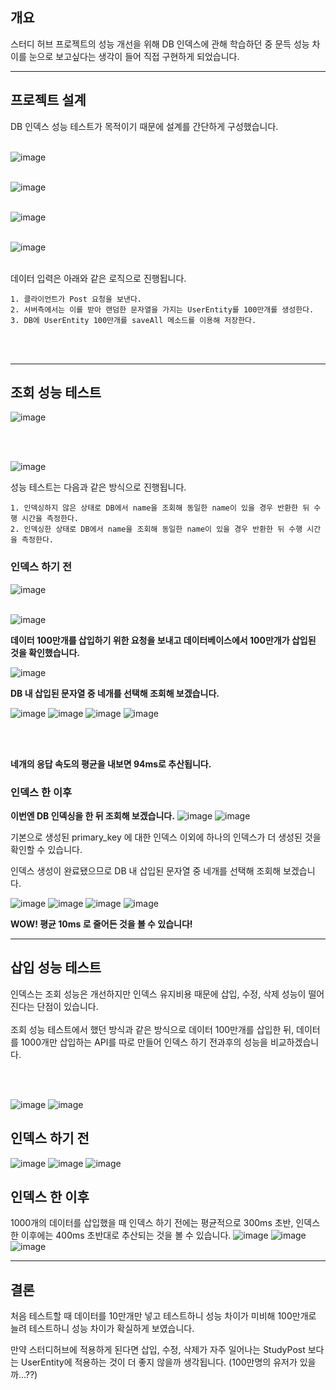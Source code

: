 ## **개요**

스터디 허브 프로젝트의 성능 개선을 위해 DB 인덱스에 관해 학습하던 중 문득 성능 차이를 눈으로 보고싶다는 생각이 들어 직접 구현하게 되었습니다.

---

## **프로젝트 설계**

DB 인덱스 성능 테스트가 목적이기 때문에 설계를 간단하게 구성했습니다.
<br></br>

![image](https://github.com/inu-appcenter/server-tech-blog/assets/97587573/33c3f0dc-7146-416e-b4a3-c980deeb52f1)
<br></br>

![image](https://github.com/inu-appcenter/server-tech-blog/assets/97587573/417b2970-0b2e-41b1-891f-bbaecd2127c9)
<br></br>

![image](https://github.com/inu-appcenter/server-tech-blog/assets/97587573/54b4d096-f3ee-4416-a163-15e5258135c8)
<br></br>

![image](https://github.com/inu-appcenter/server-tech-blog/assets/97587573/cb2b2ba9-f0e4-4cef-854d-72489de4de7c)
<br></br>

데이터 입력은 아래와 같은 로직으로 진행됩니다.


~~~
1. 클라이언트가 Post 요청을 보낸다.
2. 서버측에서는 이를 받아 랜덤한 문자열을 가지는 UserEntity를 100만개를 생성한다.
3. DB에 UserEntity 100만개를 saveAll 메소드를 이용해 저장한다.
~~~

<br></br>

---

## **조회 성능 테스트**

![image](https://github.com/inu-appcenter/server-tech-blog/assets/97587573/60491b63-7615-47d6-90e7-b6443ef67933)

<br></br>

![image](https://github.com/inu-appcenter/server-tech-blog/assets/97587573/9c533463-ed54-4a45-a901-58ddd9dc1b36)



성능 테스트는 다음과 같은 방식으로 진행됩니다.

~~~
1. 인덱싱하지 않은 상태로 DB에서 name을 조회해 동일한 name이 있을 경우 반환한 뒤 수행 시간을 측정한다.
2. 인덱싱한 상태로 DB에서 name을 조회해 동일한 name이 있을 경우 반환한 뒤 수행 시간을 측정한다.
~~~


### **인덱스 하기 전**

![image](https://github.com/inu-appcenter/server-tech-blog/assets/97587573/f3daef1d-0561-4d25-ad4c-d2b3c4e32abc)
<br></br>

![image](https://github.com/inu-appcenter/server-tech-blog/assets/97587573/689bd70b-96d0-43a7-86c2-4367a56dec90)

**데이터 100만개를 삽입하기 위한 요청을 보내고 데이터베이스에서 100만개가 삽입된 것을 확인했습니다.**

![image](https://github.com/inu-appcenter/server-tech-blog/assets/97587573/c2762216-f68b-4c96-8e4a-b9cf1e49c6b6)

**DB 내 삽입된 문자열 중 네개를 선택해 조회해 보겠습니다.**

![image](https://github.com/inu-appcenter/server-tech-blog/assets/97587573/867ac460-5da4-464b-ae64-2435442cea47)
![image](https://github.com/inu-appcenter/server-tech-blog/assets/97587573/2bdb63d7-f0de-4ace-bf3d-72d499a3b636)
![image](https://github.com/inu-appcenter/server-tech-blog/assets/97587573/8502a710-5f00-4857-a7c6-ad133a401427)
![image](https://github.com/inu-appcenter/server-tech-blog/assets/97587573/59ba8dfb-9932-40e9-ab4e-d06ce6425765)

<br></br>

**네개의 응답 속도의 평균을 내보면 94ms로 추산됩니다.**

### **인덱스 한 이후**

**이번엔 DB 인덱싱을 한 뒤 조회해 보겠습니다.**
![image](https://github.com/inu-appcenter/server-tech-blog/assets/97587573/9cc768c0-e992-41f2-ba58-7f5f4317f70b)
![image](https://github.com/inu-appcenter/server-tech-blog/assets/97587573/c3468ff7-e8c5-4c7d-ac3d-ba767ae7fe43)

기본으로 생성된 primary_key 에 대한 인덱스 이외에 하나의 인덱스가 더 생성된 것을 확인할 수 있습니다.

인덱스 생성이 완료됐으므로 DB 내 삽입된 문자열 중 네개를 선택해 조회해 보겠습니다.


![image](https://github.com/inu-appcenter/server-tech-blog/assets/97587573/6fa48001-9585-41a4-836f-f49740665d63)
![image](https://github.com/inu-appcenter/server-tech-blog/assets/97587573/965822ab-e556-4c8d-a64d-358605ddd353)
![image](https://github.com/inu-appcenter/server-tech-blog/assets/97587573/0153a7eb-9ced-44d7-9502-c614aa8fc9d5)
![image](https://github.com/inu-appcenter/server-tech-blog/assets/97587573/d8147da9-35be-4d28-afed-798d1e020f1d)

**WOW! 평균 10ms 로 줄어든 것을 볼 수 있습니다!**

---


## **삽입 성능 테스트**

인덱스는 조회 성능은 개선하지만 인덱스 유지비용 때문에 삽입, 수정, 삭제 성능이 떨어진다는 단점이 있습니다.
<br></br>
조회 성능 테스트에서 했던 방식과 같은 방식으로 데이터 100만개를 삽입한 뒤, 데이터를 1000개만 삽입하는 API를 따로 만들어 인덱스 하기 전과후의 성능을 비교하겠습니다.

<br></br>

![image](https://github.com/inu-appcenter/server-tech-blog/assets/97587573/0f952d77-a628-4e1e-8fa8-41f4724cf555)
![image](https://github.com/inu-appcenter/server-tech-blog/assets/97587573/097cb13d-94fc-4046-a767-371b7aa93e57)


## **인덱스 하기 전**
![image](https://github.com/inu-appcenter/server-tech-blog/assets/97587573/b772b4ec-3217-4c60-bca8-80e39ca7ff5c)
![image](https://github.com/inu-appcenter/server-tech-blog/assets/97587573/d273bcd6-f1e6-4d18-94b3-23023f5d17e9)
![image](https://github.com/inu-appcenter/server-tech-blog/assets/97587573/ff849ffd-46d7-45b7-b5b6-75b3d879f3c1)


## **인덱스 한 이후**
1000개의 데이터를 삽입했을 때 인덱스 하기 전에는 평균적으로 300ms 초반, 인덱스 한 이후에는 400ms 초반대로 추산되는 것을 볼 수 있습니다.
![image](https://github.com/inu-appcenter/server-tech-blog/assets/97587573/da708296-eb01-4ae4-a197-c44ac49df7c8)
![image](https://github.com/inu-appcenter/server-tech-blog/assets/97587573/f277069b-00df-4239-809f-bb074f2270ca)
![image](https://github.com/inu-appcenter/server-tech-blog/assets/97587573/4efba241-5b7d-4785-8673-b2cc5989ecb1)




---
## **결론**
처음 테스트할 때 데이터를 10만개만 넣고 테스트하니 성능 차이가 미비해 100만개로 늘려 테스트하니 성능 차이가 확실하게 보였습니다.

만약 스터디허브에 적용하게 된다면 삽입, 수정, 삭제가 자주 일어나는 StudyPost 보다는 UserEntity에 적용하는 것이 더 좋지 않을까 생각됩니다. (100만명의 유저가 있을까...??)